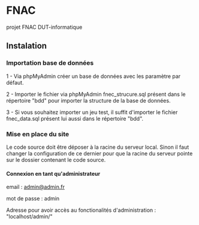 # FNAC
projet FNAC DUT-informatique

## Instalation
### Importation base de données
1 - Via phpMyAdmin créer un base de données avec les paramètre par défaut.

2 - Importer le fichier via phpMyAdmin fnec_strucure.sql présent dans le répertoire "bdd" pour importer la structure de la base de données.

3 - Si vous souhaitez importer un jeu test, il suffit d'importer le fichier fnec_data.sql présent lui  aussi dans le répertoire "bdd".

### Mise en place du site
Le code source doit être déposer à la racine du serveur local. Sinon il faut changer la configuration de ce dernier pour que la racine du serveur pointe sur le dossier contenant le code source. 

#### Connexion en tant qu'administrateur 
email : admin@admin.fr

mot de passe : admin

Adresse pour avoir accès au fonctionalités d'administration : "localhost/admin/"